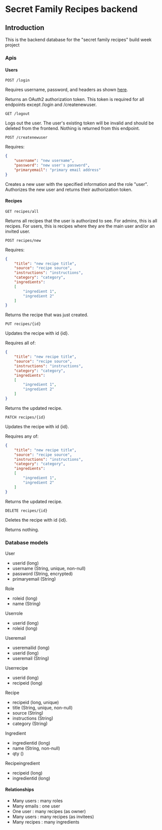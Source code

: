 # Secret Family Recipes backend

## Introduction

This is the backend database for the "secret family recipes" build week project

### Apis

#### Users

`POST /login`

Requires username, password, and headers as shown [here](https://github.com/LambdaSchool/java-js-front-end/blob/master/js-front-end/src/components/Login.js).

Returns an OAuth2 authorization token. This token is required for all endpoints except /login and /createnewuser.

`GET /logout`

Logs out the user. The user's existing token will be invalid and should be deleted from the frontend. Nothing is returned from this endpoint.

`POST /createnewuser`

Requires:
```json
{
    "username": "new username",
    "password": "new user's password",
    "primaryemail": "primary email address"
}
```

Creates a new user with the specified information and the role "user". Authorizes the new user and returns their authorization token.

#### Recipes

`GET recipes/all`

Returns all recipes that the user is authorized to see. For admins, this is all recipes. For users, this is recipes where they are the main user and/or an invited user.

`POST recipes/new`

Requires:
```json
{
    "title": "new recipe title",
    "source": "recipe source",
    "instructions": "instructions",
    "category": "category",
    "ingredients":
    [
        "ingredient 1",
        "ingredient 2"
    ]
}
````

Returns the recipe that was just created.

`PUT recipes/{id}`

Updates the recipe with id {id}.

Requires all of:
```json
{
    "title": "new recipe title",
    "source": "recipe source",
    "instructions": "instructions",
    "category": "category",
    "ingredients":
    [
        "ingredient 1",
        "ingredient 2"
    ]
}
```

Returns the updated recipe.

`PATCH recipes/{id}`

Updates the recipe with id {id}.

Requires any of:
```json
{
    "title": "new recipe title",
    "source": "recipe source",
    "instructions": "instructions",
    "category": "category",
    "ingredients":
    [
        "ingredient 1",
        "ingredient 2"
    ]
}
```

Returns the updated recipe.

`DELETE recipes/{id}`

Deletes the recipe with id {id}.

Returns nothing.

### Database models

User
- userid (long)
- username (String, unique, non-null)
- password (String, encrypted)
- primaryemail (String)

Role
- roleid (long)
- name (String)

Userrole
- userid (long)
- roleid (long)

Useremail
- useremailid (long)
- userid (long)
- useremail (String)

Userrecipe
- userid (long)
- recipeid (long)

Recipe
- recipeid (long, unique)
- title (String, unique, non-null)
- source (String)
- instructions (String)
- category (String)

Ingredient
- ingredientid (long)
- name (String, non-null)
- qty ()

Recipeingredient
- recipeid (long)
- ingredientid (long)

#### Relationships

- Many users : many roles
- Many emails : one user
- One user : many recipes (as owner)
- Many users : many recipes (as invitees)
- Many recipes : many ingredients